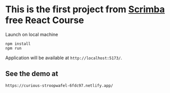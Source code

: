 # This is the first project from [Scrimba](https://scrimba.com/learn/learnreact) free React Course
Launch  on local machine
```
npm install
npm run
```
Application will be available at ``http://localhost:5173/``.
## See the demo at
```
https://curious-stroopwafel-6fdc97.netlify.app/
```
